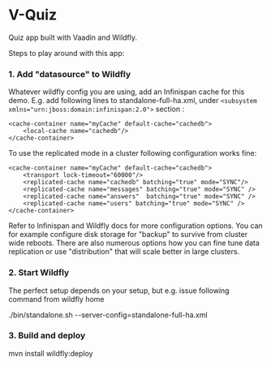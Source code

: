 # V-Quiz

Quiz app built with Vaadin and Wildfly.

Steps to play around with this app:

### 1. Add "datasource" to Wildfly

Whatever wildfly config you are using, add an Infinispan cache for this demo. E.g. add following lines to standalone-full-ha.xml, under `<subsystem xmlns="urn:jboss:domain:infinispan:2.0">` section :

```
<cache-container name="myCache" default-cache="cachedb">
    <local-cache name="cachedb"/>
</cache-container>
```

To use the replicated mode in a cluster following configuration works fine:

```
<cache-container name="myCache" default-cache="cachedb">
    <transport lock-timeout="60000"/>
    <replicated-cache name="cachedb" batching="true" mode="SYNC"/>
    <replicated-cache name="messages" batching="true" mode="SYNC" />
    <replicated-cache name="answers"  batching="true" mode="SYNC" />
    <replicated-cache name="users" batching="true" mode="SYNC" />
</cache-container>
```

Refer to Infinispan and Wildfly docs for more configuration options. You can for example configure disk storage for "backup" to survive from cluster wide reboots. There are also numerous options how you can fine tune data replication or use "distribution" that will scale better in large clusters.

### 2. Start Wildfly

The perfect setup depends on your setup, but e.g. issue following command from wildfly home

./bin/standalone.sh --server-config=standalone-full-ha.xml

### 3. Build and deploy

mvn install wildfly:deploy
